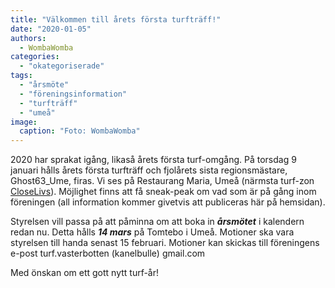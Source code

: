 ```yaml
---
title: "Välkommen till årets första turfträff!"
date: "2020-01-05"
authors: 
  - WombaWomba
categories: 
  - "okategoriserade"
tags: 
  - "årsmöte"
  - "föreningsinformation"
  - "turfträff"
  - "umeå"
image:
  caption: "Foto: WombaWomba"
---
```


2020 har sprakat igång, likaså årets första turf-omgång. På torsdag 9 januari hålls årets första turfträff och fjolårets sista regionsmästare, Ghost63\_Ume, firas. Vi ses på Restaurang Maria, Umeå (närmsta turf-zon [CloseLivs](https://turfgame.com/map/CloseLIvs)). Möjlighet finns att få sneak-peak om vad som är på gång inom föreningen (all information kommer givetvis att publiceras här på hemsidan).

Styrelsen vill passa på att påminna om att boka in **_årsmötet_** i kalendern redan nu. Detta hålls **_14 mars_** på Tomtebo i Umeå. Motioner ska vara styrelsen till handa senast 15 februari. Motioner kan skickas till föreningens e-post turf.vasterbotten (kanelbulle) gmail.com

Med önskan om ett gott nytt turf-år!

